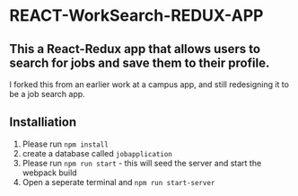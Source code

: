 # REACT-WorkSearch-REDUX-APP

## This a React-Redux app that allows users to search for jobs and save them to their profile.
I forked this from an earlier work at a campus app, and still redesigning it to be a job search app.

## Installiation

1. Please run `npm install`
2. create a database called `jobapplication`
2. Please run `npm run start`  - this will seed the server and start the webpack build
3. Open a seperate terminal and `npm run start-server`



